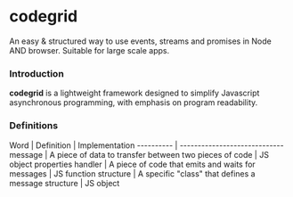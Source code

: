 # codegrid
An easy &amp; structured way to use events, streams and promises in Node AND browser. Suitable for large scale apps.


### Introduction

**codegrid** is a lightweight framework designed to simplify Javascript asynchronous programming, with emphasis on program readability.


### Definitions

Word       | Definition | Implementation
---------- | -----------------------------
message    | A piece of data to transfer between two pieces of code | JS object properties
handler    | A piece of code that emits and waits for messages | JS function 
structure  | A specific "class" that defines a message structure | JS object


